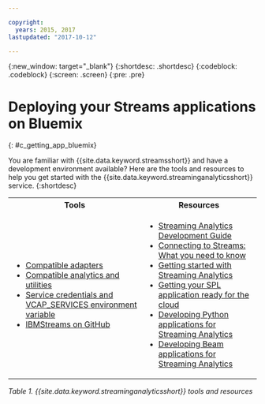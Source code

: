 ```yaml
---

copyright:
  years: 2015, 2017
lastupdated: "2017-10-12"

---
```


<!-- Attribute definitions -->
{:new_window: target="_blank"}
{:shortdesc: .shortdesc}
{:codeblock: .codeblock}
{:screen: .screen}
{:pre: .pre}

# Deploying your Streams applications on Bluemix
{: #c_getting_app_bluemix}


 You are familiar with {{site.data.keyword.streamsshort}} and have a development environment available? Here are the tools and resources to help you get started with the {{site.data.keyword.streaminganalyticsshort}} service.
{:shortdesc}

<table summary="This table provides a list of tool and resources you need to develop and deploy your {{site.data.keyword.streamsshort}} applications.">
  <tr>
    <th>Tools<br></th>
    <th>Resources<br></th>
  </tr>
  <tr>
    <td>
      <ul>
        <li><a href="/docs/services/StreamingAnalytics/c_compatible_adapters.html" target="_blank">Compatible adapters</a><br></li>
        <li><a href="/docs/services/StreamingAnalytics/c_analytics_utilities.html" target="_blank">Compatible analytics and utilities</a><br></li>
        <li><a href="/docs/services/StreamingAnalytics/r_vcap_services.html#r_vcap_services" target="_blank">Service credentials and VCAP_SERVICES environment variable</a><br></li>
         <li><a href="https://github.com/IBMStreams" target="_blank">IBMStreams on
GitHub</a><br></li>
      </ul>    
    </td>
    <td>
      <ul>
        <li><a href="https://developer.ibm.com/streamsdev/docs/bluemix-streaming-analytics-development-guide/" target="_blank">Streaming Analytics Development Guide</a><br></li>
        <li><a href="https://www.ibm.com/blogs/bluemix/2017/02/connecting-to-streams/" target="_blank">Connecting to Streams: What you need to know</a><br></li>
        <li><a href="/docs/services/StreamingAnalytics/index.html" target="_blank">Getting started with Streaming Analytics</a><br></li>
        <li><a href="https://developer.ibm.com/streamsdev/docs/getting-spl-application-ready-cloud" target="_blank">Getting your SPL application ready for the cloud</a><br></li>
        <li><a href="/docs/services/StreamingAnalytics/t_develop_apps_python.html#t_develop_apps_python" target="_blank">Developing Python applications for Streaming Analytics</a><br></li>
        <li><a href="/docs/services/StreamingAnalytics/develop_beam_apps.html" target="_blank">Developing Beam applications for Streaming Analytics</a><br></li>
      </ul>    
    </td>
  </tr>
</table>

*Table 1. {{site.data.keyword.streaminganalyticsshort}} tools and resources*
